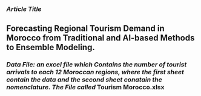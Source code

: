 ### *Article Title*
## **Forecasting Regional Tourism Demand in Morocco from Traditional and AI-based Methods to Ensemble Modeling**.

### *Data File: an excel file which Contains the number of tourist arrivals to each 12 Moroccan regions, where the first sheet contain the data and the second sheet conatain the nomenclature. The File called* **Tourism Morocco.xlsx**

